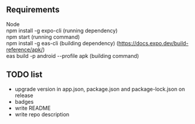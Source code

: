 ## Requirements  
Node  
npm install -g expo-cli (running dependency)  
npm start (running command)  
npm install -g eas-cli (building dependency) (https://docs.expo.dev/build-reference/apk/)  
eas build -p android --profile apk (building command)  

## TODO list
- upgrade version in app.json, package.json and package-lock.json on release
- badges
- write README
- write repo description